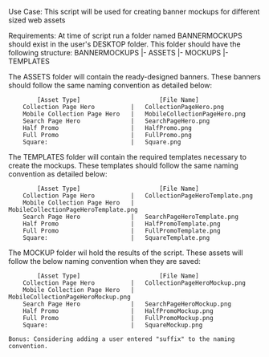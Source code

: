 Use Case: This script will be used for creating banner mockups for different sized web assets 

Requirements: At time of script run a folder named BANNERMOCKUPS should exist in the user's DESKTOP folder. 
    This folder should have the following structure: 
        BANNERMOCKUPS
        |- ASSETS
        |- MOCKUPS
        |- TEMPLATES

The ASSETS folder will contain the ready-designed banners. 
    These banners should follow the same naming convention as detailed below:

            [Asset Type]                      [File Name]
        Collection Page Hero          |   CollectionPageHero.png
        Mobile Collection Page Hero   |   MobileCollectionPageHero.png
        Search Page Hero              |   SearchPageHero.png
        Half Promo                    |   HalfPromo.png
        Full Promo                    |   FullPromo.png
        Square:                       |   Square.png

The TEMPLATES folder will contain the required templates necessary to create the mockups. 
    These templates should follow the same naming convention as detailed below:

            [Asset Type]                      [File Name]
        Collection Page Hero          |   CollectionPageHeroTemplate.png
        Mobile Collection Page Hero   |   MobileCollectionPageHeroTemplate.png
        Search Page Hero              |   SearchPageHeroTemplate.png
        Half Promo                    |   HalfPromoTemplate.png
        Full Promo                    |   FullPromoTemplate.png
        Square:                       |   SquareTemplate.png

The MOCKUP folder wil hold the results of the script. These assets will follow the below naming convention when they are saved: 

            [Asset Type]                      [File Name]
        Collection Page Hero          |   CollectionPageHeroMockup.png
        Mobile Collection Page Hero   |   MobileCollectionPageHeroMockup.png
        Search Page Hero              |   SearchPageHeroMockup.png
        Half Promo                    |   HalfPromoMockup.png
        Full Promo                    |   FullPromoMockup.png
        Square:                       |   SquareMockup.png

    Bonus: Considering adding a user entered "suffix" to the naming convention. 